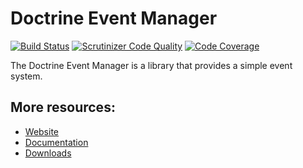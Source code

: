 # Doctrine Event Manager

[![Build Status](https://github.com/doctrine/event-manager/workflows/Continuous%20Integration/badge.svg)](https://github.com/doctrine/event-manager/actions)
[![Scrutinizer Code Quality](https://scrutinizer-ci.com/g/doctrine/event-manager/badges/quality-score.png?b=master)](https://scrutinizer-ci.com/g/doctrine/event-manager/?branch=master)
[![Code Coverage](https://scrutinizer-ci.com/g/doctrine/event-manager/badges/coverage.png?b=master)](https://scrutinizer-ci.com/g/doctrine/event-manager/?branch=master)

The Doctrine Event Manager is a library that provides a simple event system.

## More resources:

* [Website](https://www.doctrine-project.org/)
* [Documentation](https://www.doctrine-project.org/projects/doctrine-event-manager/en/latest/)
* [Downloads](https://github.com/doctrine/event-manager/releases)
